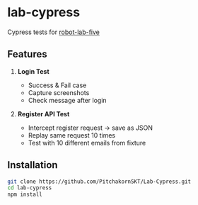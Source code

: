 # lab-cypress

Cypress tests for [robot-lab-five](https://robot-lab-five.vercel.app)

## Features
1. **Login Test**
   - Success & Fail case
   - Capture screenshots
   - Check message after login

2. **Register API Test**
   - Intercept register request → save as JSON
   - Replay same request 10 times
   - Test with 10 different emails from fixture

## Installation
```bash
git clone https://github.com/PitchakornSKT/Lab-Cypress.git
cd lab-cypress
npm install
